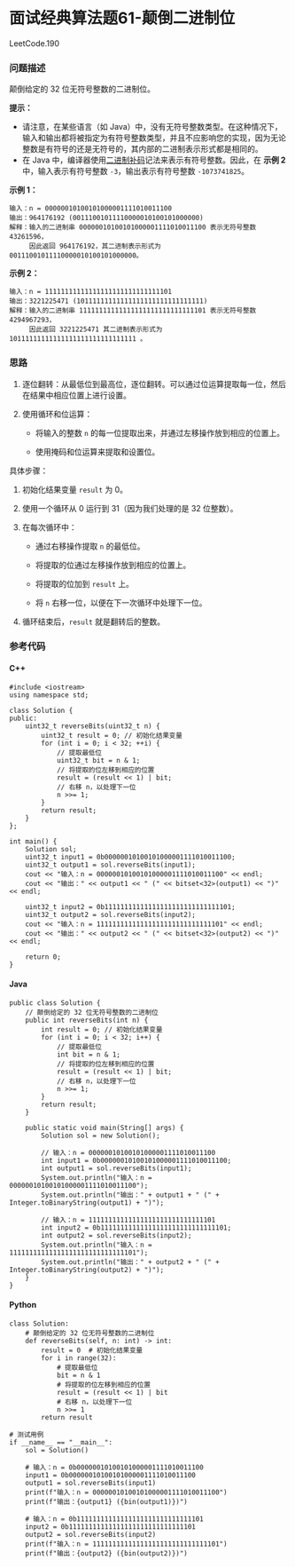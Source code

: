 # 面试经典算法题61-颠倒二进制位

LeetCode.190

### 问题描述

颠倒给定的 32 位无符号整数的二进制位。

**提示：**

- 请注意，在某些语言（如 Java）中，没有无符号整数类型。在这种情况下，输入和输出都将被指定为有符号整数类型，并且不应影响您的实现，因为无论整数是有符号的还是无符号的，其内部的二进制表示形式都是相同的。
- 在 Java 中，编译器使用[二进制补码](https://baike.baidu.com/item/二进制补码/5295284)记法来表示有符号整数。因此，在 **示例 2** 中，输入表示有符号整数 `-3`，输出表示有符号整数 `-1073741825`。

**示例 1：**

```
输入：n = 00000010100101000001111010011100
输出：964176192 (00111001011110000010100101000000)
解释：输入的二进制串 00000010100101000001111010011100 表示无符号整数 43261596，
     因此返回 964176192，其二进制表示形式为 00111001011110000010100101000000。
```

**示例 2：**

```
输入：n = 11111111111111111111111111111101
输出：3221225471 (10111111111111111111111111111111)
解释：输入的二进制串 11111111111111111111111111111101 表示无符号整数 4294967293，
     因此返回 3221225471 其二进制表示形式为 10111111111111111111111111111111 。
```

### 思路

1. 逐位翻转：从最低位到最高位，逐位翻转。可以通过位运算提取每一位，然后在结果中相应位置上进行设置。

2. 使用循环和位运算：

   - 将输入的整数 `n` 的每一位提取出来，并通过左移操作放到相应的位置上。

   - 使用掩码和位运算来提取和设置位。

具体步骤：

1. 初始化结果变量 `result` 为 0。

2. 使用一个循环从 0 运行到 31（因为我们处理的是 32 位整数）。

3. 在每次循环中：

   - 通过右移操作提取 `n` 的最低位。

   - 将提取的位通过左移操作放到相应的位置上。

   - 将提取的位加到 `result` 上。

   - 将 `n` 右移一位，以便在下一次循环中处理下一位。

4. 循环结束后，`result` 就是翻转后的整数。

### 参考代码

#### C++

```
#include <iostream>
using namespace std;

class Solution {
public:
    uint32_t reverseBits(uint32_t n) {
        uint32_t result = 0; // 初始化结果变量
        for (int i = 0; i < 32; ++i) {
            // 提取最低位
            uint32_t bit = n & 1;
            // 将提取的位左移到相应的位置
            result = (result << 1) | bit;
            // 右移 n，以处理下一位
            n >>= 1;
        }
        return result;
    }
};

int main() {
    Solution sol;
    uint32_t input1 = 0b00000010100101000001111010011100;
    uint32_t output1 = sol.reverseBits(input1);
    cout << "输入：n = 00000010100101000001111010011100" << endl;
    cout << "输出：" << output1 << " (" << bitset<32>(output1) << ")" << endl;

    uint32_t input2 = 0b11111111111111111111111111111101;
    uint32_t output2 = sol.reverseBits(input2);
    cout << "输入：n = 11111111111111111111111111111101" << endl;
    cout << "输出：" << output2 << " (" << bitset<32>(output2) << ")" << endl;

    return 0;
}
```

#### Java

```
public class Solution {
    // 颠倒给定的 32 位无符号整数的二进制位
    public int reverseBits(int n) {
        int result = 0; // 初始化结果变量
        for (int i = 0; i < 32; i++) {
            // 提取最低位
            int bit = n & 1;
            // 将提取的位左移到相应的位置
            result = (result << 1) | bit;
            // 右移 n，以处理下一位
            n >>= 1;
        }
        return result;
    }

    public static void main(String[] args) {
        Solution sol = new Solution();
        
        // 输入：n = 00000010100101000001111010011100
        int input1 = 0b00000010100101000001111010011100;
        int output1 = sol.reverseBits(input1);
        System.out.println("输入：n = 00000010100101000001111010011100");
        System.out.println("输出：" + output1 + " (" + Integer.toBinaryString(output1) + ")");
        
        // 输入：n = 11111111111111111111111111111101
        int input2 = 0b11111111111111111111111111111101;
        int output2 = sol.reverseBits(input2);
        System.out.println("输入：n = 11111111111111111111111111111101");
        System.out.println("输出：" + output2 + " (" + Integer.toBinaryString(output2) + ")");
    }
}
```

#### Python

```
class Solution:
    # 颠倒给定的 32 位无符号整数的二进制位
    def reverseBits(self, n: int) -> int:
        result = 0  # 初始化结果变量
        for i in range(32):
            # 提取最低位
            bit = n & 1
            # 将提取的位左移到相应的位置
            result = (result << 1) | bit
            # 右移 n，以处理下一位
            n >>= 1
        return result

# 测试用例
if __name__ == "__main__":
    sol = Solution()
    
    # 输入：n = 0b00000010100101000001111010011100
    input1 = 0b00000010100101000001111010011100
    output1 = sol.reverseBits(input1)
    print(f"输入：n = 00000010100101000001111010011100")
    print(f"输出：{output1} ({bin(output1)})")
    
    # 输入：n = 0b11111111111111111111111111111101
    input2 = 0b11111111111111111111111111111101
    output2 = sol.reverseBits(input2)
    print(f"输入：n = 11111111111111111111111111111101")
    print(f"输出：{output2} ({bin(output2)})")
```


